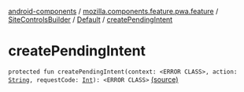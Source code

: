 [android-components](../../../index.md) / [mozilla.components.feature.pwa.feature](../../index.md) / [SiteControlsBuilder](../index.md) / [Default](index.md) / [createPendingIntent](./create-pending-intent.md)

# createPendingIntent

`protected fun createPendingIntent(context: <ERROR CLASS>, action: `[`String`](https://kotlinlang.org/api/latest/jvm/stdlib/kotlin/-string/index.html)`, requestCode: `[`Int`](https://kotlinlang.org/api/latest/jvm/stdlib/kotlin/-int/index.html)`): <ERROR CLASS>` [(source)](https://github.com/mozilla-mobile/android-components/blob/master/components/feature/pwa/src/main/java/mozilla/components/feature/pwa/feature/SiteControlsBuilder.kt#L76)